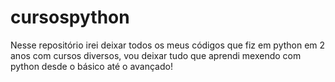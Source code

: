 # cursospython
Nesse repositório irei deixar todos os meus códigos que fiz em python em 2 anos com cursos diversos, vou deixar tudo que aprendi mexendo com python desde o básico até o avançado!
